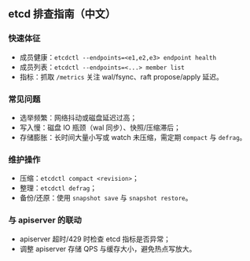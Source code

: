 ## etcd 排查指南（中文）

### 快速体征

- 成员健康：`etcdctl --endpoints=<e1,e2,e3> endpoint health`
- 成员列表：`etcdctl --endpoints=<...> member list`
- 指标：抓取 `/metrics` 关注 wal/fsync、raft propose/apply 延迟。

### 常见问题

- 选举频繁：网络抖动或磁盘延迟过高；
- 写入慢：磁盘 IO 瓶颈（wal 同步）、快照/压缩滞后；
- 存储膨胀：长时间大量小写或 watch 未压缩，需定期 `compact` 与 `defrag`。

### 维护操作

- 压缩：`etcdctl compact <revision>`；
- 整理：`etcdctl defrag`；
- 备份/还原：使用 `snapshot save` 与 `snapshot restore`。

### 与 apiserver 的联动

- apiserver 超时/429 时检查 etcd 指标是否异常；
- 调整 apiserver 存储 QPS 与缓存大小，避免热点写放大。


